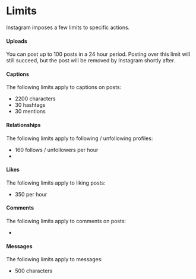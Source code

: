 # Limits

Instagram imposes a few limits to specific actions.

#### Uploads

You can post up to 100 posts in a 24 hour period. Posting over this limit will still succeed, but the post will be removed by Instagram shortly after.

#### Captions

The following limits apply to captions on posts:

- 2200 characters
- 30 hashtags
- 30 mentions

#### Relationships

The following limits apply to following / unfollowing profiles:

- 160 follows / unfollowers per hour
- 

#### Likes

The following limits apply to liking posts:

- 350 per hour

#### Comments

The following limits apply to comments on posts:

- 

#### Messages

The following limits apply to messages:

- 500 characters
